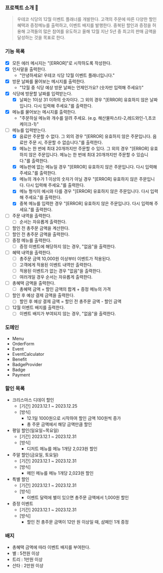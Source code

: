 ### 프로젝트 소개 🎄

> 우테코 식당의 12월 이벤트 플래너를 개발한다.
> 고객의 주문에 따른 다양한 할인혜택과 증정메뉴를 출력하고, 이벤트 배지를 발행한다.
> 중복된 할인과 증정을 허용해 고객들의 많은 참여를 유도하고 올해 12월 지난 5년 중 최고의 판매 금액을 달성하는 것을 목표로 한다.

### 기능 목록

- [X] 모든 에러 메시지는 "[ERROR]"로 시작하도록 작성한다.
- [X] 인사말을 출력한다.
  - "안녕하세요! 우테코 식당 12월 이벤트 플래너입니다."
- [X] 방문 날짜를 물어보는 메시지를 출력한다.
  - "12월 중 식당 예상 방문 날짜는 언제인가요? (숫자만 입력해 주세요!)"
- [X] 식당에 방문할 날짜를 입력받는다.
  - [X] 날짜는 1이상 31 이하의 숫자이다. 그 외의 경우 "[ERROR] 유효하지 않은 날짜입니다. 다시 입력해 주세요."를 출력한다.
- [X] 메뉴를 물어보는 메시지를 출력한다.
  - "주문하실 메뉴와 개수를 알려 주세요. (e.g. 해산물파스타-2,레드와인-1,초코케이크-1)"
- [ ] 메뉴를 입력받는다.
  - [X] 음료만 주문할 수 없다. 그 외의 경우 "[ERROR] 유효하지 않은 주문입니다. 음료만 주문 시, 주문할 수 없습니다."를 출력한다.
  - [X] 메뉴는 한 번에 최대 20개까지만 주문할 수 있다. 그 외의 경우 "[ERROR] 유효하지 않은 주문입니다. 메뉴는 한 번에 최대 20개까지만 주문할 수 있습니다."를 출력한다.
  - [X] 메뉴판에 없는 메뉴일 경우 "[ERROR] 유효하지 않은 주문입니다. 다시 입력해 주세요."를 출력한다.
  - [X] 메뉴의 개수가 1 이상의 숫자가 아닐 경우 "[ERROR] 유효하지 않은 주문입니다. 다시 입력해 주세요."를 출력한다.
  - [X] 메뉴 형식이 예시와 다를 경우 "[ERROR] 유효하지 않은 주문입니다. 다시 입력해 주세요."를 출력한다.
  - [X] 중복 메뉴를 입력한 경우 "[ERROR] 유효하지 않은 주문입니다. 다시 입력해 주세요."를 출력한다.
- [ ] 주문 내역을 출력한다.
  - [ ] 순서는 자유롭게 출력한다.
- [ ] 할인 전 총주문 금액을 계산한다.
- [ ] 할인 전 총주문 금액을 출력한다.
- [ ] 증정 메뉴를 출력한다.
  - [ ] 증정 이벤트에 해당하지 않는 경우, "없음"을 출력한다.
- [ ] 혜택 내역을 출력한다.
  - [ ] 총주문 금액 10,000원 이상부터 이벤트가 적용된다.
  - [ ] 고객에게 적용된 이벤트 내역만 출력한다.
  - [ ] 적용된 이벤트가 없는 경우 "없음"을 출력한다.
  - [ ] 여러개일 경우 순서는 자유롭게 출력한다.
- [ ] 총혜택 금액을 출력한다.
  - [ ] 총혜택 금액 = 할인 금액의 합계 + 증정 메뉴의 가격
- [ ] 할인 후 예상 결제 금액을 출력한다.
  - [ ] 할인 후 예상 결제 금액 = 할인 전 총주문 금액 - 할인 금액
- [ ] 12월 이벤트 배지를 출력한다.
  - [ ] 이벤트 배지가 부여되지 않는 경우, "없음"을 출력한다.

### 도메인

- Menu
- OrderForm
- Event
- EventCalculator
- Benefit
- BadgeProvider
- Badge
- Payment

### 할인 목록

- 크리스마스 디데이 할인
  - [기간] 2023.12.1 ~ 2023.12.25
  - [방식] 
    - 12.1일 1000원으로 시작하여 할인 금액 100원씩 증가
    - 총 주문 금액에서 해당 금액만큼 할인
- 평일 할인(일요일~목요일)
  - [기간] 2023.12.1 ~ 2023.12.31
  - [방식]
    - 디저트 메뉴를 메뉴 1개당 2,023원 할인
- 주말 할인(금요일, 토요일)
  - [기간] 2023.12.1 ~ 2023.12.31
  - [방식]
    - 메인 메뉴를 메뉴 1개당 2,023원 할인
- 특별 할인
  - [기간] 2023.12.1 ~ 2023.12.31
  - [방식]
    - 이벤트 달력에 별이 있으면 총주문 금액에서 1,000원 할인
- 증정 이벤트
  - [기간] 2023.12.1 ~ 2023.12.31
  - [방식]
    - 할인 전 총주문 금액이 12만 원 이상일 때, 샴페인 1개 증정

### 배지

- 총혜택 금액에 따라 이벤트 배지를 부여한다.
- 별 : 5천원 이상
- 트리 : 1만원 이상
- 산타 : 2만원 이상
